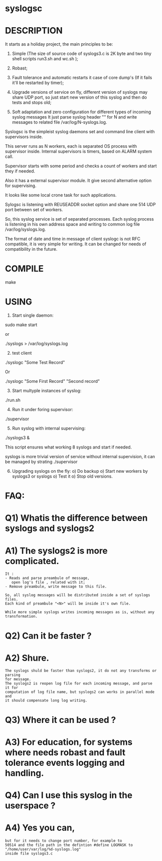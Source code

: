 # syslogsc

# DESCRIPTION

It starts as a holiday project, the main principles to be:
1. Simple (The size of source code of syslogs3.c is 2K byte and two tiny
   shell scripts run3.sh and wc.sh );

2. Robast; 
3. Fault tolerance and automatic restarts it case of core dump's (If it
   fails it'll be restarted by timer);

4. Upgrade versions of service on fly, different version of syslogs may
   share UDP port, so just start new version of this syslog and then do
   tests and stops old;

5. Soft adaptation and zero configuration for different types of incoming syslog messages
   It just parse syslog header "<N>" for N and write messages to related file
   /var/log/N-syslogs.log.

Syslogsc is the simpleist syslog daemons set and command line client with supervisors inside.

This server runs as N workers, each is separated OS process with supervisor inside. 
Internal supervisors is timers, based on ALARM system call.

Supervisor starts with some period and checks a count of workers and start they if needed. 

Also it has a external supervisor module. It give second alternative option for supervising.

It looks like some local crone task for such applications.

Sylogsc is listening with REUSEADDR socket option and share one 514 UDP port between set of workers. 
 
So, this syslog service is set of separated processes.
Each syslog process is listening in his own 
address space and writing to common log file /var/log/syslogs.log.

The format of date and time in message of client syslogc is not RFC compatible, 
it is very simple for writing.
It can be changed for needs of compatibility in the future.
 
# COMPILE

make

# USING

1) Start single daemon:

sudo make start

or

./syslogs > /var/log/syslogs.log

2) test client

./syslogc "Some Test Record"

Or

./syslogc "Some First Record" "Second record"

3) Start multyple instances of syslog:

./run.sh

4) Run it under foring supervisor:

./supervisor

5) Run syslog with internal supervising:

./syslogs3 &

This script ensures what working 8 syslogs and start if needed.

syslogs is more trivial version of service without internal supervision,
it can be managed by strating ./supervisor 

6) Upgrading syslogs on the fly:
   o) Do backup
   o) Start new workers by syslogs3 or syslogs
   o) Test it 
   o) Stop old versions.

# FAQ:

# Q1) Whatis the difference between syslogs and syslogs2
# A1) The syslogs2 is more complicated.
    It :
    - Reads and parse preambule of message, 
       open log's file , related with it;
    - Remove preambule, write message to this file.

    So, all syslog messages will be distributed inside a set of syslogs files.
    Each kind of preambule "<N>" will be inside it's own file.
  
    While more simple syslogs writes incoming messages as is, without any
    transformation.

# Q2) Can it be faster ?
# A2) Shure. 
    The syslogs shuld be faster than syslogs2, it do not any transforms or parsing 
    for message.
    The syslogs2 is reopen log file for each incoming message, and parse it for
    computation of log file name, but syslogs2 can works in parallel mode and
    it should compensate long log writing.

# Q3) Where it can be used ?
# A3) For education, for systems where needs robast and fault tolerance events logging and handling. 
    
# Q4) Can I use this syslog in the userspace ?
# A4) Yes you can, 
    but for it needs to change port number, for example to
    50514 and the file path in the defintion #define LOGMASK to "/home/user/var/log/%d-syslogs.log"
    inside file syslogs3.c
     